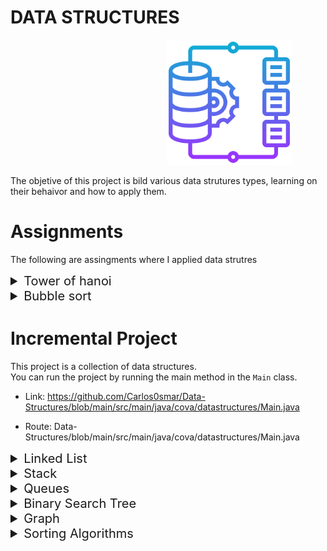 # DATA STRUCTURES


<img src="images/data-integration_3316399.png" alt="Alt text" width="200" height="200" style="margin-left:250px;"/>

The objetive of this project is bild various data strutures types, learning on their behaivor and how to apply them.


# Assignments 

The following are assingments where I applied data strutres

<details>
<summary style="font-size: 20px;"> Tower of hanoi </summary>

<!-- ## Tower of hanoi -->
 On this assingment was applied the data struture stacks <br>

Delayed Submission Note: the date of the last commit was made one day after the date of submission, this was done to correct the way to implement it. I did it manually and it was modified so that it has the algorithm to reach the result by itself.

- assignment link: https://github.com/Carlos0smar/Data-Structures/tree/main/src/main/java/cova/assignments/towersofhanoi

- assignment source: Data-Structures\src\main\java\cova\assignments\towersofhanoi

</details>

<details>
<summary style="font-size: 20px;"> Bubble sort </summary>

<!-- ## Bubble sort -->
 On this assingment was applied the bubble sorting algorithm <br>

- assignment link: https://github.com/Carlos0smar/Data-Structures/tree/main/src/main/java/cova/assignments/bubblesort

- assignment source: Data-Structures/tree/main/src/main/java/cova/assignments/bubblesort

</details>


# Incremental Project

This project is a collection of data structures. <br>
You can run the project by running the main method in the `Main` class.
- Link: https://github.com/Carlos0smar/Data-Structures/blob/main/src/main/java/cova/datastructures/Main.java
  
- Route: Data-Structures/blob/main/src/main/java/cova/datastructures/Main.java

<details>
<summary style="font-size: 20px;"> Linked List </summary>

<!-- ## Linked List -->

This data structure is a collection of nodes, where each node has a reference to the next node in the list. The first node is called the head and the last node is called the tail. The tail node has a reference to null.


<img src="images/link_617140.png" alt="Alt text" width="100" height="100" style="margin-left:250px;"/>

Linked list and doubly linked list implementation:

- Link: https://github.com/Carlos0smar/Data-Structures/tree/main/src/main/java/cova/datastructures/linkedlists
  
- Route: Data-Structures/tree/main/src/main/java/cova/datastructures/linkedlists

Test cases for linked list and doubly linked list:

- Link: https://github.com/Carlos0smar/Data-Structures/tree/main/src/test/java/linkedliststests
- Route: Data-Structures/tree/main/src/test/java/linkedliststests

</details>


<details>
<summary style="font-size: 20px;"> Stack </summary>

<!-- ## Stack -->

This data structure is a collection of elements, with two main principal operations: push, which adds an element to the collection, and pop, which removes the most recently added element that was not yet removed.

<img src="images/stack.png" alt="Alt text" width="100" height="100" style="margin-left:250px;"/>

Stack implementation:

- Link: https://github.com/Carlos0smar/Data-Structures/tree/main/src/main/java/cova/datastructures/stacks
- Route: Data-Structures/tree/main/src/main/java/cova/datastructures/stacks

Test cases for stack:

- Link: https://github.com/Carlos0smar/Data-Structures/tree/main/src/test/java/stackstests
- Route: Data-Structures/tree/main/src/test/java/stackstests

</details>

<details>
<summary style="font-size: 20px;"> Queues </summary>

<!-- ## Queue -->

This data structure is a collection of elements which follows FIFO method , with two main principal operations: enqueue, which adds an element to the collection, and dequeue, which removes the first added element that was not yet removed.

<img src="images/queue.png" alt="Alt text" width="100" height="100" style="margin-left:250px;"/>

Queue and Dequeue with doubly linked list implementation:

- Link: https://github.com/Carlos0smar/Data-Structures/tree/main/src/main/java/cova/datastructures/queues
- Route: Data-Structures/tree/main/src/main/java/cova/datastructures/queues

Test cases for queue and dequeue:

- Link: https://github.com/Carlos0smar/Data-Structures/tree/main/src/test/java/queuestests
- Route: Data-Structures/tree/main/src/test/java/queuestests

</details>

<details>
<summary style="font-size: 20px;"> Binary Search Tree </summary>

<!-- ## Binary Search Tree -->

This data structure is a collection of nodes, where each node has a reference to the left and right child. The left child is less than the parent node and the right child is greater than the parent node.

<img src="images/tree.png" alt="Alt text" width="150" height="150" style="margin-left:250px;"/>

Binary Search Tree implementation:

- Link: https://github.com/Carlos0smar/Data-Structures/tree/main/src/test/java/treetests
- Route: Data-Structures/tree/main/src/test/java/treetests

Test cases for binary search tree:

- Link: https://github.com/Carlos0smar/Data-Structures/tree/main/src/test/java/treetests
- Route: Data-Structures/tree/main/src/test/java/treetests

</details>

<details>
<summary style="font-size: 20px;"> Graph </summary>

<!-- ## Graph -->

This data structure is a collection of nodes, where each node has a reference to the other nodes in the graph. The graph can be directed or undirected.

<img src="images/graphs.png" alt="Alt text" width="150" height="150" style="margin-left:250px;"/>

Graph implementation:

- Link: https://github.com/Carlos0smar/Data-Structures/tree/main/src/main/java/cova/datastructures/Graphs
- Route: Data-Structures/tree/main/src/main/java/cova/datastructures/Graphs

Test cases for graph:

- Link: https://github.com/Carlos0smar/Data-Structures/tree/main/src/test/java/graphtests
- Route: Data-Structures/tree/main/src/test/java/graphtests

</details>

<details>
<summary style="font-size: 20px;"> Sorting Algorithms </summary>

<!-- ## Sorting Algorithms -->

### Merge Sort

This algorithm is a divide and conquer algorithm that was invented by John von Neumann in 1945. It is a comparison-based algorithm that divides the input array into two halves, calls itself for the two halves, and then merges the two sorted halves.

- Link: https://github.com/Carlos0smar/Data-Structures/tree/main/src/main/java/cova/datastructures/mergesort
- Route: Data-Structures/tree/main/src/main/java/cova/datastructures/mergesort
- Test cases: https://github.com/Carlos0smar/Data-Structures/blob/main/src/test/java/sortingtests/MergeSortTests.java

### Quick Sort

This algorithm is a divide and conquer algorithm that was invented by Tony Hoare in 1959. It is a comparison-based algorithm that divides the input array into two halves, calls itself for the two halves, and then merges the two sorted halves.

- Link: https://github.com/Carlos0smar/Data-Structures/tree/main/src/main/java/cova/datastructures/quicksort
- Route: Data-Structures/tree/main/src/main/java/cova/datastructures/quicksort
- Test cases:https://github.com/Carlos0smar/Data-Structures/blob/main/src/test/java/sortingtests/QuickSortTests.java

### Bubble Sort

This algorithm is a comparison-based algorithm that compares each pair of adjacent items and swaps them if they are in the wrong order.

- Link: https://github.com/Carlos0smar/Data-Structures/tree/main/src/main/java/cova/datastructures/bubblesort
- Route: Data-Structures/tree/main/src/main/java/cova/datastructures/bubblesort
- Test cases:https://github.com/Carlos0smar/Data-Structures/blob/main/src/test/java/sortingtests/BubbleSortTests.java

</details>